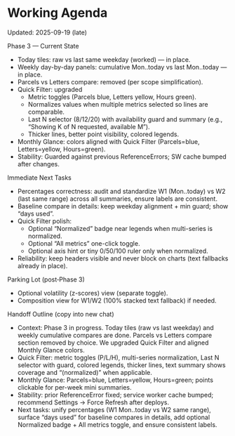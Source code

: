 # Working Agenda

Updated: 2025-09-19 (late)

Phase 3 — Current State
- Today tiles: raw vs last same weekday (worked) — in place.
- Weekly day-by-day panels: cumulative Mon..today vs last Mon..today — in place.
- Parcels vs Letters compare: removed (per scope simplification).
- Quick Filter: upgraded
  - Metric toggles (Parcels blue, Letters yellow, Hours green).
  - Normalizes values when multiple metrics selected so lines are comparable.
  - Last N selector (8/12/20) with availability guard and summary (e.g., “Showing K of N requested, available M”).
  - Thicker lines, better point visibility, colored legends.
- Monthly Glance: colors aligned with Quick Filter (Parcels=blue, Letters=yellow, Hours=green).
- Stability: Guarded against previous ReferenceErrors; SW cache bumped after changes.

Immediate Next Tasks
- Percentages correctness: audit and standardize W1 (Mon..today) vs W2 (last same range) across all summaries, ensure labels are consistent.
- Baseline compare in details: keep weekday alignment + min guard; show “days used”.
- Quick Filter polish:
  - Optional “Normalized” badge near legends when multi-series is normalized.
  - Optional “All metrics” one-click toggle.
  - Optional axis hint or tiny 0/50/100 ruler only when normalized.
- Reliability: keep headers visible and never block on charts (text fallbacks already in place).

Parking Lot (post‑Phase 3)
- Optional volatility (z-scores) view (separate toggle).
- Composition view for W1/W2 (100% stacked text fallback) if needed.

Handoff Outline (copy into new chat)
- Context: Phase 3 in progress. Today tiles (raw vs last weekday) and weekly cumulative compares are done. Parcels vs Letters compare section removed by choice. We upgraded Quick Filter and aligned Monthly Glance colors.
- Quick Filter: metric toggles (P/L/H), multi-series normalization, Last N selector with guard, colored legends, thicker lines, text summary shows coverage and “(normalized)” when applicable.
- Monthly Glance: Parcels=blue, Letters=yellow, Hours=green; points clickable for per-week mini summaries.
- Stability: prior ReferenceError fixed; service worker cache bumped; recommend Settings → Force Refresh after deploys.
- Next tasks: unify percentages (W1 Mon..today vs W2 same range), surface “days used” for baseline compares in details, add optional Normalized badge + All metrics toggle, and ensure consistent labels.
